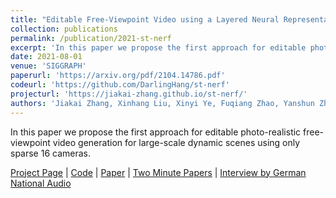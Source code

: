 ```yaml
---
title: "Editable Free-Viewpoint Video using a Layered Neural Representation"
collection: publications
permalink: /publication/2021-st-nerf
excerpt: 'In this paper we propose the first approach for editable photo-realistic free-viewpoint video generation for large-scale dynamic scenes using only sparse 16 cameras. '
date: 2021-08-01
venue: 'SIGGRAPH'
paperurl: 'https://arxiv.org/pdf/2104.14786.pdf'
codeurl: 'https://github.com/DarlingHang/st-nerf'
projecturl: 'https://jiakai-zhang.github.io/st-nerf/'
authors: 'Jiakai Zhang, Xinhang Liu, Xinyi Ye, Fuqiang Zhao, Yanshun Zhang, Minye Wu, Yingliang Zhang, Lan Xu and Jingyi Yu'
---
```

In this paper we propose the first approach for editable photo-realistic free-viewpoint video generation for large-scale dynamic scenes using only sparse 16 cameras. 

[Project Page](https://jiakai-zhang.github.io/st-nerf/) | [Code](https://github.com/DarlingHang/st-nerf) | [Paper](https://arxiv.org/pdf/2104.14786.pdf) | [Two Minute Papers](https://www.youtube.com/watch?v=UrB-tqA8oeg&t=2s) | [Interview by German National Audio](https://www.deutschlandfunk.de/ki-in-der-computergrafik-tanzvideos-mit-digital.684.de.html?dram:article_id=502957)
